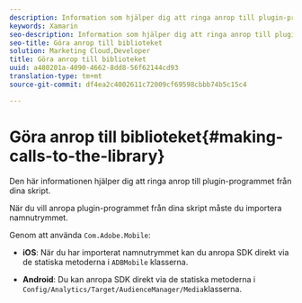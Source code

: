 ```yaml
---
description: Information som hjälper dig att ringa anrop till plugin-programmet från dina skript.
keywords: Xamarin
seo-description: Information som hjälper dig att ringa anrop till plugin-programmet från dina skript.
seo-title: Göra anrop till biblioteket
solution: Marketing Cloud,Developer
title: Göra anrop till biblioteket
uuid: a480201a-4090-4662-8dd8-56f62144cd93
translation-type: tm+mt
source-git-commit: df4ea2c4002611c72009cf69598cbbb74b5c15c4

---
```



# Göra anrop till biblioteket{#making-calls-to-the-library}

Den här informationen hjälper dig att ringa anrop till plugin-programmet från dina skript.

När du vill anropa plugin-programmet från dina skript måste du importera namnutrymmet.

Genom att använda `Com.Adobe.Mobile`:

* **iOS**: När du har importerat namnutrymmet kan du anropa SDK direkt via de statiska metoderna i `ADBMobile` klasserna.

* **Android**: Du kan anropa SDK direkt via de statiska metoderna i `Config/Analytics/Target/AudienceManager/Media`klasserna.

